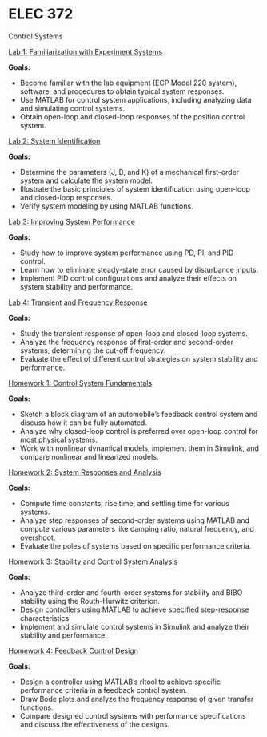 # ELEC 372
Control Systems

[Lab 1: Familiarization with Experiment Systems](https://github.com/mdkaba/ELEC372/tree/main/Lab/Lab%201%20-%20ELEC%20372)

**Goals:**
- Become familiar with the lab equipment (ECP Model 220 system), software, and procedures to obtain typical system responses.
- Use MATLAB for control system applications, including analyzing data and simulating control systems.
- Obtain open-loop and closed-loop responses of the position control system.

[Lab 2: System Identification](https://github.com/mdkaba/ELEC372/tree/main/Lab/Lab%202%20-%20ELEC%20372)

**Goals:**
- Determine the parameters (J, B, and K) of a mechanical first-order system and calculate the system model.
- Illustrate the basic principles of system identification using open-loop and closed-loop responses.
- Verify system modeling by using MATLAB functions.

[Lab 3: Improving System Performance](https://github.com/mdkaba/ELEC372/tree/main/Lab/Lab%203%20-%20ELEC%20372)

**Goals:**
- Study how to improve system performance using PD, PI, and PID control.
- Learn how to eliminate steady-state error caused by disturbance inputs.
- Implement PID control configurations and analyze their effects on system stability and performance.

[Lab 4: Transient and Frequency Response](https://github.com/mdkaba/ELEC372/tree/main/Lab/Lab%204%20-%20ELEC%20372)

**Goals:**
- Study the transient response of open-loop and closed-loop systems.
- Analyze the frequency response of first-order and second-order systems, determining the cut-off frequency.
- Evaluate the effect of different control strategies on system stability and performance.

[Homework 1: Control System Fundamentals](https://github.com/mdkaba/ELEC372/tree/main/Homework/Homework%201%20-%20ELEC%20372)

**Goals:**
- Sketch a block diagram of an automobile’s feedback control system and discuss how it can be fully automated.
- Analyze why closed-loop control is preferred over open-loop control for most physical systems.
- Work with nonlinear dynamical models, implement them in Simulink, and compare nonlinear and linearized models.

[Homework 2: System Responses and Analysis](https://github.com/mdkaba/ELEC372/tree/main/Homework/Homework%202%20-%20ELEC%20372)

**Goals:**
- Compute time constants, rise time, and settling time for various systems.
- Analyze step responses of second-order systems using MATLAB and compute various parameters like damping ratio, natural frequency, and overshoot.
- Evaluate the poles of systems based on specific performance criteria.

[Homework 3: Stability and Control System Analysis](https://github.com/mdkaba/ELEC372/tree/main/Homework/Homework%203%20-%20ELEC%20372)

**Goals:**
- Analyze third-order and fourth-order systems for stability and BIBO stability using the Routh-Hurwitz criterion.
- Design controllers using MATLAB to achieve specified step-response characteristics.
- Implement and simulate control systems in Simulink and analyze their stability and performance.

[Homework 4: Feedback Control Design](https://github.com/mdkaba/ELEC372/tree/main/Homework/Homework%204%20-%20ELEC%20372)

**Goals:**
- Design a controller using MATLAB’s rltool to achieve specific performance criteria in a feedback control system.
- Draw Bode plots and analyze the frequency response of given transfer functions.
- Compare designed control systems with performance specifications and discuss the effectiveness of the designs.
